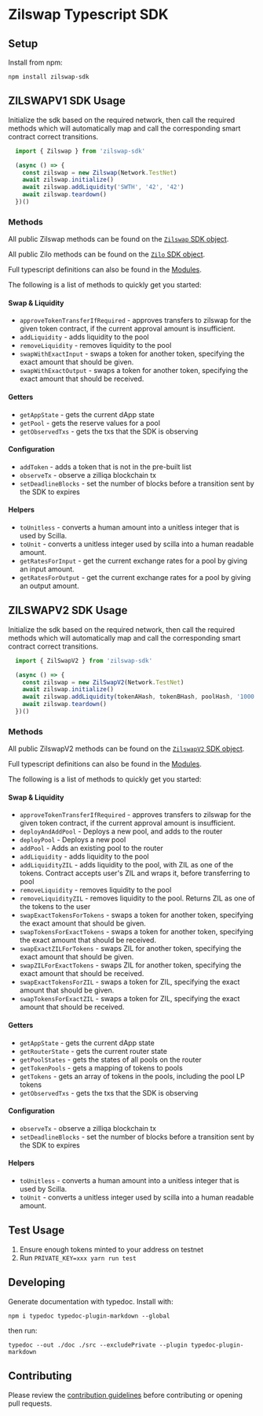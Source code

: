 # Zilswap Typescript SDK

## Setup

Install from npm:

`npm install zilswap-sdk`

## ZILSWAPV1 SDK Usage

Initialize the sdk based on the required network, then call the required methods which will automatically map and call the corresponding smart contract correct transitions.

```ts
  import { Zilswap } from 'zilswap-sdk'

  (async () => {
    const zilswap = new Zilswap(Network.TestNet)
    await zilswap.initialize()
    await zilswap.addLiquidity('SWTH', '42', '42')
    await zilswap.teardown()
  })()
```

### Methods

All public Zilswap methods can be found on the [`Zilswap` SDK object](./docs/classes/index.zilswap.md). 

All public Zilo methods can be found on the [`Zilo` SDK object](./docs/classes/zilo.zilo-1.md). 

Full typescript definitions can also be found in the [Modules](./docs/modules.md).

The following is a list of methods to quickly get you started:

#### Swap & Liquidity

- `approveTokenTransferIfRequired` - approves transfers to zilswap for the given token contract, if the current approval amount is insufficient.
- `addLiquidity` - adds liquidity to the pool
- `removeLiquidity` - removes liquidity to the pool
- `swapWithExactInput` - swaps a token for another token, specifying the exact amount that should be given.
- `swapWithExactOutput` - swaps a token for another token, specifying the exact amount that should be received.

#### Getters

- `getAppState` - gets the current dApp state
- `getPool` - gets the reserve values for a pool
- `getObservedTxs` - gets the txs that the SDK is observing

#### Configuration

- `addToken` - adds a token that is not in the pre-built list
- `observeTx` - observe a zilliqa blockchain tx
- `setDeadlineBlocks` - set the number of blocks before a transition sent by the SDK to expires

#### Helpers

- `toUnitless` - converts a human amount into a unitless integer that is used by Scilla.
- `toUnit` - converts a unitless integer used by scilla into a human readable amount.
- `getRatesForInput` - get the current exchange rates for a pool by giving an input amount.
- `getRatesForOutput` - get the current exchange rates for a pool by giving an output amount.

## ZILSWAPV2 SDK Usage

Initialize the sdk based on the required network, then call the required methods which will automatically map and call the corresponding smart contract correct transitions.

```ts
  import { ZilSwapV2 } from 'zilswap-sdk'

  (async () => {
    const zilswap = new ZilSwapV2(Network.TestNet)
    await zilswap.initialize()
    await zilswap.addLiquidity(tokenAHash, tokenBHash, poolHash, '1000', '1000', '0', '0', 5)
    await zilswap.teardown()
  })()
```

### Methods

All public ZilswapV2 methods can be found on the [`ZilswapV2` SDK object](./docs/classes/index.zilswap.md). 

Full typescript definitions can also be found in the [Modules](./docs/modules.md).

The following is a list of methods to quickly get you started:

#### Swap & Liquidity

- `approveTokenTransferIfRequired` - approves transfers to zilswap for the given token contract, if the current approval amount is insufficient.
- `deployAndAddPool` - Deploys a new pool, and adds to the router
- `deployPool` - Deploys a new pool
- `addPool` - Adds an existing pool to the router
- `addLiquidity` - adds liquidity to the pool
- `addLiquidityZIL` - adds liquidity to the pool, with ZIL as one of the tokens. Contract accepts user's ZIL and wraps it, before transferring to pool
- `removeLiquidity` - removes liquidity to the pool
- `removeLiquidityZIL` - removes liquidity to the pool. Returns ZIL as one of the tokens to the user
- `swapExactTokensForTokens` - swaps a token for another token, specifying the exact amount that should be given.
- `swapTokensForExactTokens` - swaps a token for another token, specifying the exact amount that should be received.
- `swapExactZILForTokens` - swaps ZIL for another token, specifying the exact amount that should be given.
- `swapZILForExactTokens` - swaps ZIL for another token, specifying the exact amount that should be received.
- `swapExactTokensForZIL` - swaps a token for ZIL, specifying the exact amount that should be given.
- `swapTokensForExactZIL` - swaps a token for ZIL, specifying the exact amount that should be received.

#### Getters

- `getAppState` - gets the current dApp state
- `getRouterState` - gets the current router state
- `getPoolStates` - gets the states of all pools on the router
- `getTokenPools` - gets a mapping of tokens to pools
- `getTokens` - gets an array of tokens in the pools, including the pool LP tokens
- `getObservedTxs` - gets the txs that the SDK is observing

#### Configuration

- `observeTx` - observe a zilliqa blockchain tx
- `setDeadlineBlocks` - set the number of blocks before a transition sent by the SDK to expires

#### Helpers

- `toUnitless` - converts a human amount into a unitless integer that is used by Scilla.
- `toUnit` - converts a unitless integer used by scilla into a human readable amount.

## Test Usage

1. Ensure enough tokens minted to your address on testnet
2. Run `PRIVATE_KEY=xxx yarn run test`

## Developing

Generate documentation with typedoc. Install with:

`npm i typedoc typedoc-plugin-markdown --global`

then run:

`typedoc --out ./doc ./src --excludePrivate --plugin typedoc-plugin-markdown`

## Contributing

Please review the [contribution guidelines](docs/CONTRIBUTING.md) before contributing or opening pull requests.
